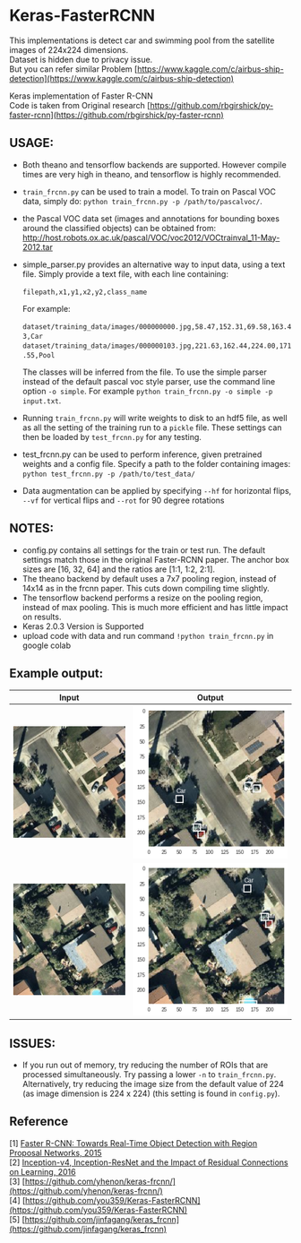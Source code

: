 # Keras-FasterRCNN
This implementations is detect car and swimming pool from the satellite images of 224x224 dimensions.<br/>
Dataset is hidden due to privacy issue.<br/>
But you can refer similar Problem [https://www.kaggle.com/c/airbus-ship-detection](https://www.kaggle.com/c/airbus-ship-detection)<br/>

Keras implementation of Faster R-CNN<br/>
Code is taken from Original research [https://github.com/rbgirshick/py-faster-rcnn](https://github.com/rbgirshick/py-faster-rcnn)<br/>

## USAGE:
- Both theano and tensorflow backends are supported. However compile times are very high in theano, and tensorflow is highly recommended.
- `train_frcnn.py` can be used to train a model. To train on Pascal VOC data, simply do:
`python train_frcnn.py -p /path/to/pascalvoc/`. 
- the Pascal VOC data set (images and annotations for bounding boxes around the classified objects) can be obtained from: http://host.robots.ox.ac.uk/pascal/VOC/voc2012/VOCtrainval_11-May-2012.tar
- simple_parser.py provides an alternative way to input data, using a text file. Simply provide a text file, with each
line containing:

    `filepath,x1,y1,x2,y2,class_name`

    For example:

    `dataset/training_data/images/000000000.jpg,58.47,152.31,69.58,163.43,Car`</br>
    `dataset/training_data/images/000000103.jpg,221.63,162.44,224.00,171.55,Pool`

    The classes will be inferred from the file. To use the simple parser instead of the default pascal voc style parser,
    use the command line option `-o simple`. For example `python train_frcnn.py -o simple -p input.txt`.

- Running `train_frcnn.py` will write weights to disk to an hdf5 file, as well as all the setting of the training run to a `pickle` file. These
settings can then be loaded by `test_frcnn.py` for any testing.

- test_frcnn.py can be used to perform inference, given pretrained weights and a config file. Specify a path to the folder containing
images:
    `python test_frcnn.py -p /path/to/test_data/`
- Data augmentation can be applied by specifying `--hf` for horizontal flips, `--vf` for vertical flips and `--rot` for 90 degree rotations



## NOTES:
- config.py contains all settings for the train or test run. The default settings match those in the original Faster-RCNN
paper. The anchor box sizes are [16, 32, 64] and the ratios are [1:1, 1:2, 2:1].
- The theano backend by default uses a 7x7 pooling region, instead of 14x14 as in the frcnn paper. This cuts down compiling time slightly.
- The tensorflow backend performs a resize on the pooling region, instead of max pooling. This is much more efficient and has little impact on results.
- Keras 2.0.3 Version is Supported
- upload code with data and run command `!python train_frcnn.py` in google colab

## Example output:

Input             |  Output
:-------------------------:|:-------------------------:
![](images/1.jpg?raw=true "Input")  |  ![](results_imgs/1.png?raw=true "Output")
![](images/2.jpg?raw=true "Input")  |  ![](results_imgs/2.png?raw=true "Output")


## ISSUES:

- If you run out of memory, try reducing the number of ROIs that are processed simultaneously. Try passing a lower `-n` to `train_frcnn.py`. Alternatively, try reducing the image size from the default value of 224 (as image dimension is 224 x 224) (this setting is found in `config.py`).

## Reference
[1] [Faster R-CNN: Towards Real-Time Object Detection with Region Proposal Networks, 2015](https://arxiv.org/pdf/1506.01497.pdf) <br/>
[2] [Inception-v4, Inception-ResNet and the Impact of Residual Connections on Learning, 2016](https://arxiv.org/pdf/1602.07261.pdf) <br/>
[3] [https://github.com/yhenon/keras-frcnn/](https://github.com/yhenon/keras-frcnn/)<br/>
[4] [https://github.com/you359/Keras-FasterRCNN](https://github.com/you359/Keras-FasterRCNN)<br/>
[5] [https://github.com/jinfagang/keras_frcnn](https://github.com/jinfagang/keras_frcnn)
